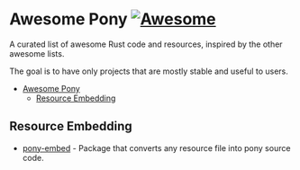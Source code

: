 # Awesome Pony [![Awesome](https://cdn.rawgit.com/sindresorhus/awesome/d7305f38d29fed78fa85652e3a63e154dd8e8829/media/badge.svg)](https://github.com/sindresorhus/awesome)

A curated list of awesome Rust code and resources, inspired by the other awesome lists.

The goal is to have only projects that are mostly stable and useful to users.

- [Awesome Pony](#awesome-pony)
    - [Resource Embedding](#resource_embedding)

## Resource Embedding

* [pony-embed](https://github.com/pyros2097/pony-embed) - Package that converts any resource file into pony source code.
